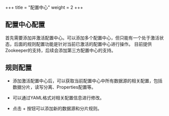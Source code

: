 +++
title = "配置中心"
weight = 2
+++
 
## 配置中心配置

首先需要添加并激活配置中心。可以添加多个配置中心，但只能有一个处于激活状态，后面的规则配置功能是针对当前已激活的配置中心进行操作。
目前提供Zookeeper的支持，后续会添加第三方配置中心的支持。

## 规则配置

+ 添加激活配置中心后，可以获取当前配置中心中所有数据源的相关配置，包括数据分片，读写分离、Properties配置等。

+ 可以通过YAML格式对相关配置信息进行修改。

+ 点击 + 按钮可以添加新的数据源和分片规则。